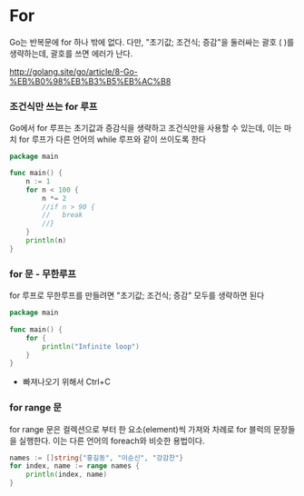 # For

Go는 반복문에 for 하나 밖에 없다. 다만, "초기값; 조건식; 증감"을 둘러싸는 괄호 ( )를 생략하는데, 괄호를 쓰면 에러가 난다.

http://golang.site/go/article/8-Go-%EB%B0%98%EB%B3%B5%EB%AC%B8

### 조건식만 쓰는 for 루프

Go에서 for 루프는 초기값과 증감식을 생략하고 조건식만을 사용할 수 있는데, 이는 마치 for 루프가 다른 언어의 while 루프와 같이 쓰이도록 한다

~~~go
package main

func main() {
    n := 1
    for n < 100 {
        n *= 2      
        //if n > 90 {
        //   break 
        //}     
    }
    println(n)
}
~~~

### for 문 - 무한루프

for 루프로 무한루프를 만들려면 "초기값; 조건식; 증감" 모두를 생략하면 된다

~~~go
package main
 
func main() {
    for {
        println("Infinite loop")        
    }
}
~~~
* 빠져나오기 위해서 Ctrl+C 


### for range 문

for range 문은 컬렉션으로 부터 한 요소(element)씩 가져와 차례로 for 블럭의 문장들을 실행한다. 이는 다른 언어의 foreach와 비슷한 용법이다.

~~~go
names := []string{"홍길동", "이순신", "강감찬"}
for index, name := range names {
    println(index, name)
}
~~~